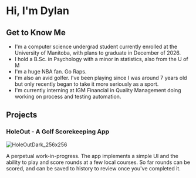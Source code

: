 # Hi, I'm Dylan

## Get to Know Me

- I'm a computer science undergrad student currently enrolled at the University of Manitoba, with plans to graduate in December of 2026.
- I hold a B.Sc. in Psychology with a minor in statistics, also from the U of M
- I'm a huge NBA fan. Go Raps.
- I'm also an avid golfer. I've been playing since I was around 7 years old but only recently began to take it more seriously as a sport.
- I'm currently interning at IGM Financial in Quality Management doing working on process and testing automation.

## Projects

### HoleOut - A Golf Scorekeeping App
![HoleOutDark_256x256](https://github.com/user-attachments/assets/35d9600c-af0f-44ab-b52f-e79880bffa8c)

A perpetual work-in-progress. The app implements a simple UI and the ability to play and score rounds at a few local courses. So far rounds can be scored, and can be saved to history to review once you've completed it.
